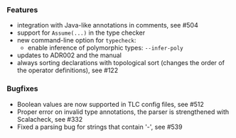 <!-- NOTE:
     Release notes for unreleased changes go here, following this format:

        ### Features

         * Change description, see #123

        ### Bug fixes

         * Some bug fix, see #124

     DO NOT LEAVE A BLANK LINE BELOW THIS PREAMBLE -->
### Features

* integration with Java-like annotations in comments, see #504
* support for `Assume(...)` in the type checker
* new command-line option for `typecheck`:
  - enable inference of polymorphic types: `--infer-poly`
* updates to ADR002 and the manual
* always sorting declarations with topological sort (changes the order of the operator definitions), see #122

### Bugfixes

* Boolean values are now supported in TLC config files, see #512
* Proper error on invalid type annotations, the parser is strengthened with Scalacheck, see #332
* Fixed a parsing bug for strings that contain '-', see #539